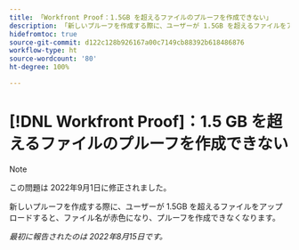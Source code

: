 ```yaml
---
title: 「Workfront Proof：1.5GB を超えるファイルのプルーフを作成できない」
description: 「新しいプルーフを作成する際に、ユーザーが 1.5GB を超えるファイルをアップロードすると、ファイル名が赤色になり、プルーフを作成できなくなります。」
hidefromtoc: true
source-git-commit: d122c128b926167a00c7149cb88392b618486876
workflow-type: ht
source-wordcount: '80'
ht-degree: 100%

---
```



# [!DNL Workfront Proof]：1.5 GB を超えるファイルのプルーフを作成できない

>[!NOTE]
>
>この問題は 2022年9月1日に修正されました。

新しいプルーフを作成する際に、ユーザーが 1.5GB を超えるファイルをアップロードすると、ファイル名が赤色になり、プルーフを作成できなくなります。

_最初に報告されたのは 2022年8月15日です。_
